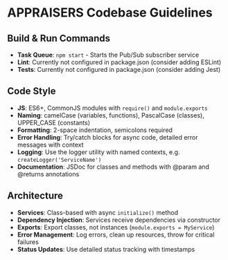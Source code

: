 # APPRAISERS Codebase Guidelines

## Build & Run Commands
- **Task Queue**: `npm start` - Starts the Pub/Sub subscriber service
- **Lint**: Currently not configured in package.json (consider adding ESLint)
- **Tests**: Currently not configured in package.json (consider adding Jest)

## Code Style
- **JS**: ES6+, CommonJS modules with `require()` and `module.exports`
- **Naming**: camelCase (variables, functions), PascalCase (classes), UPPER_CASE (constants)
- **Formatting**: 2-space indentation, semicolons required
- **Error Handling**: Try/catch blocks for async code, detailed error messages with context
- **Logging**: Use the logger utility with named contexts, e.g. `createLogger('ServiceName')`
- **Documentation**: JSDoc for classes and methods with @param and @returns annotations

## Architecture
- **Services**: Class-based with async `initialize()` method
- **Dependency Injection**: Services receive dependencies via constructor
- **Exports**: Export classes, not instances (`module.exports = MyService`)
- **Error Management**: Log errors, clean up resources, throw for critical failures
- **Status Updates**: Use detailed status tracking with timestamps
